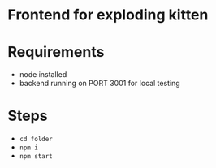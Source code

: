 # Frontend for exploding kitten



# Requirements
- node installed
- backend running on PORT 3001 for local testing
# Steps 
 - `cd folder`
 - `npm i`
 - `npm start`